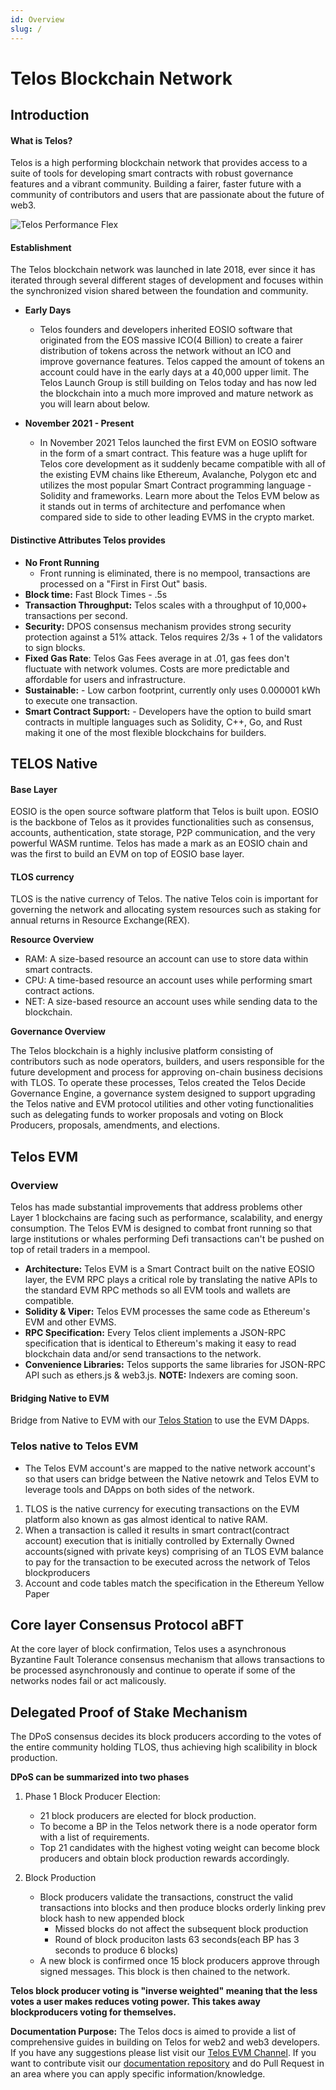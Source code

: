 ```yaml
---
id: Overview
slug: /
---
```


# Telos Blockchain Network


## Introduction

#### What is Telos? 

Telos is a high performing blockchain network that provides access to a suite of tools for developing smart contracts with robust governance features and a vibrant community. Building a fairer, faster future with a community of contributors and users that are passionate about the future of web3. 

![Telos Performance Flex](/img/Telos_Infographic.png)


#### Establishment

The Telos blockchain network was launched in late 2018, ever since it has iterated through several different stages of development and focuses within the synchronized vision shared between the foundation and community. 

- **Early Days** 
    - Telos founders and developers inherited EOSIO software that originated from the EOS massive ICO(4 Billion) to create a fairer distribution of tokens across the network without an ICO and improve governance features. Telos capped the amount of tokens an account could have in the early days at a 40,000 upper limit. The Telos Launch Group is still building on Telos today and has now led the blockchain into a much more improved and mature network as you will learn about below. 

- **November 2021 - Present**
    - In November 2021 Telos launched the first EVM on EOSIO software in the form of a smart contract. This feature was a huge uplift for Telos core development as it suddenly became compatible with all of the existing EVM chains like Ethereum, Avalanche, Polygon etc and utilizes the most popular Smart Contract programming language - Solidity and frameworks. Learn more about the Telos EVM below as it stands out in terms of architecture and perfomance when compared side to side to other leading EVMS in the crypto market. 

#### Distinctive Attributes Telos provides

- **No Front Running**
    - Front running is eliminated, there is no mempool, transactions are processed on a "First in First Out" basis. 
- **Block time:** Fast Block Times - .5s
- **Transaction Throughput:** Telos scales with a throughput of 10,000+ transactions per second. 
- **Security:** DPOS consensus mechanism provides strong security protection against a 51% attack. Telos requires 2/3s + 1 of the validators to sign blocks. 
- **Fixed Gas Rate**: Telos Gas Fees average in at .01, gas fees don't fluctuate with network volumes. Costs are more predictable and affordable for users and infrastructure. 
- **Sustainable:** - Low carbon footprint, currently only uses 0.000001 kWh to execute one transaction.
- **Smart Contract Support:** - Developers have the option to build smart contracts in multiple languages such as Solidity, C++, Go, and Rust making it one of the most flexible blockchains for builders. 


## TELOS Native

#### Base Layer

EOSIO is the open source software platform that Telos is built upon. EOSIO is the backbone of Telos as it provides functionalities such as consensus, accounts, authentication, state storage, P2P communication, and the very powerful WASM runtime. Telos has made a mark as an EOSIO chain and was the first to build an EVM on top of EOSIO base layer.


#### TLOS currency

TLOS is the native currency of Telos.  The native Telos coin is important for governing the network and allocating system resources such as staking for annual returns in Resource Exchange(REX). 


**Resource Overview**
- RAM: A size-based resource an account can use to store data within smart contracts.
- CPU: A time-based resource an account uses while performing smart contract actions.
- NET: A size-based resource an account uses while sending data to the blockchain.

**Governance Overview**

The Telos blockchain is a highly inclusive platform consisting of contributors such as node operators, builders, and users responsible for the future development and process for approving on-chain business decisions with TLOS. To operate these processes, Telos created the Telos Decide Governance Engine, a governance system designed to support upgrading the Telos native and EVM protocol utilities and other voting functionalities such as delegating funds to worker proposals and voting on Block Producers, proposals, amendments, and elections.

## Telos EVM

### Overview

Telos has made substantial improvements that address problems other Layer 1 blockchains are facing such as performance, scalability, and energy consumption. The Telos EVM is designed to combat front running so that large institutions or whales performing Defi transactions can't be pushed on top of retail traders in a mempool.

- **Architecture:** Telos EVM is a Smart Contract built on the native EOSIO layer, the EVM RPC plays a critical role by translating the native APIs to the standard EVM RPC methods so all EVM tools and wallets are compatible.
- **Solidity & Viper:** Telos EVM processes the same code as Ethereum's EVM and other EVMS. 
- **RPC Specification:** Every Telos client implements a JSON-RPC specification that is identical to Ethereum's making it easy to read blockchain data and/or send transactions to the network. 
- **Convenience Libraries:** Telos supports the same libraries for JSON-RPC API such as ethers.js & web3.js. **NOTE:** Indexers are coming soon. 

#### Bridging Native to EVM
Bridge from Native to EVM with our [Telos Station](https://wallet.telos.net/balance) to use the EVM DApps. 

### Telos native to Telos EVM
- The Telos EVM account's are mapped to the native network account's so that users can bridge between the Native netowrk and Telos EVM to leverage tools and DApps on both sides of the network. 

1. TLOS is the native currency for executing transactions on the EVM platform also known as gas almost identical to native RAM. 
2. When a transaction is called it results in smart contract(contract account) execution that is initially controlled by Externally Owned accounts(signed with private keys) comprising of an TLOS EVM balance to pay for the transaction to be executed across the network of Telos blockproducers
3. Account and code tables match the specification in the Ethereum Yellow Paper

## Core layer Consensus Protocol aBFT

At the core layer of block confirmation, Telos uses a asynchronous Byzantine Fault Tolerance consensus mechanism that allows transactions to be processed asynchronously and continue to operate if some of the networks nodes fail or act malicously. 



## Delegated Proof of Stake Mechanism

The DPoS consensus decides its block producers according to the votes of the entire community holding TLOS, thus achieving high scalibility in block production. 

**DPoS can be summarized into two phases**

1. Phase 1 Block Producer Election: 
    - 21 block producers are elected for block production.
    - To become a BP in the Telos network there is a node operator form with a list of requirements.
    - Top 21 candidates with the highest voting weight can become block producers and obtain block production rewards accordingly. 

2. Block Production
    - Block producers validate the transactions, construct the valid transactions into blocks and then produce blocks orderly linking prev block hash to new appended block
        - Missed blocks do not affect the subsequent block production
        - Round of block produciton lasts 63 seconds(each BP has 3 seconds to produce 6 blocks)
    - A new block is confirmed once 15 block producers approve through signed messages. This block is then chained to the network. 

 

__Telos block producer voting is "inverse weighted" meaning that the less votes a user makes reduces voting power. This takes away blockproducers voting for themselves.__

**Documentation Purpose:** The Telos docs is aimed to provide a list of comprehensive guides in building on Telos for web2 and web3 developers. If you have any suggestions please list visit our [Telos EVM Channel](https://t.me/TelosEVMDevs). If you want to contribute visit our [documentation repository](https://github.com/telosnetwork/telos-docs) and do Pull Request in an area where you can apply specific information/knowledge. 